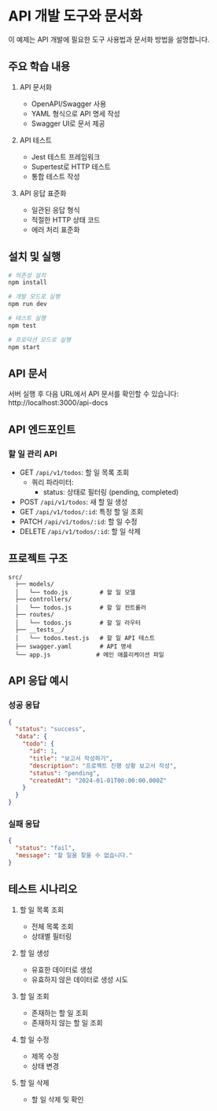 # API 개발 도구와 문서화

이 예제는 API 개발에 필요한 도구 사용법과 문서화 방법을 설명합니다.

## 주요 학습 내용

1. API 문서화

   - OpenAPI/Swagger 사용
   - YAML 형식으로 API 명세 작성
   - Swagger UI로 문서 제공

2. API 테스트

   - Jest 테스트 프레임워크
   - Supertest로 HTTP 테스트
   - 통합 테스트 작성

3. API 응답 표준화
   - 일관된 응답 형식
   - 적절한 HTTP 상태 코드
   - 에러 처리 표준화

## 설치 및 실행

```bash
# 의존성 설치
npm install

# 개발 모드로 실행
npm run dev

# 테스트 실행
npm test

# 프로덕션 모드로 실행
npm start
```

## API 문서

서버 실행 후 다음 URL에서 API 문서를 확인할 수 있습니다:
http://localhost:3000/api-docs

## API 엔드포인트

### 할 일 관리 API

- GET `/api/v1/todos`: 할 일 목록 조회
  - 쿼리 파라미터:
    - status: 상태로 필터링 (pending, completed)
- POST `/api/v1/todos`: 새 할 일 생성
- GET `/api/v1/todos/:id`: 특정 할 일 조회
- PATCH `/api/v1/todos/:id`: 할 일 수정
- DELETE `/api/v1/todos/:id`: 할 일 삭제

## 프로젝트 구조

```
src/
  ├── models/
  │   └── todo.js         # 할 일 모델
  ├── controllers/
  │   └── todos.js        # 할 일 컨트롤러
  ├── routes/
  │   └── todos.js        # 할 일 라우터
  ├── __tests__/
  │   └── todos.test.js   # 할 일 API 테스트
  ├── swagger.yaml        # API 명세
  └── app.js             # 메인 애플리케이션 파일
```

## API 응답 예시

### 성공 응답

```json
{
  "status": "success",
  "data": {
    "todo": {
      "id": 1,
      "title": "보고서 작성하기",
      "description": "프로젝트 진행 상황 보고서 작성",
      "status": "pending",
      "createdAt": "2024-01-01T00:00:00.000Z"
    }
  }
}
```

### 실패 응답

```json
{
  "status": "fail",
  "message": "할 일을 찾을 수 없습니다."
}
```

## 테스트 시나리오

1. 할 일 목록 조회

   - 전체 목록 조회
   - 상태별 필터링

2. 할 일 생성

   - 유효한 데이터로 생성
   - 유효하지 않은 데이터로 생성 시도

3. 할 일 조회

   - 존재하는 할 일 조회
   - 존재하지 않는 할 일 조회

4. 할 일 수정

   - 제목 수정
   - 상태 변경

5. 할 일 삭제
   - 할 일 삭제 및 확인

